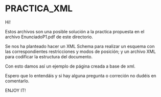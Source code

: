 # PRACTICA_XML

Hi!

Estos archivos son una posible solución a la practica propuesta en el archivo EnunciadoP1.pdf de este directorio.

Se nos ha planteado hacer un XML Schema para realizar un esquema con las correspondientes restricciones y modos de posición; 
y un archivo XML para codificar la estructura del documento.

Con esto damos así un ejemplo de página creada a base de xml.

Espero que lo entendáis y si hay alguna pregunta o correción no dudéis en comentarlo.

ENJOY IT!
